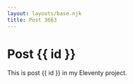 ```yaml
---
layout: layouts/base.njk
title: Post 3663
---
```


# Post {{ id }}

This is post {{ id }} in my Eleventy project.
